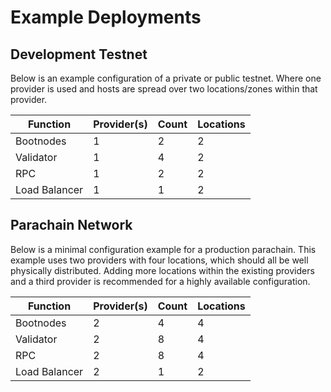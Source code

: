 Example Deployments
===================

## Development Testnet

Below is an example configuration of a private or public testnet. Where one provider is used and hosts are spread over two locations/zones within that provider. 

| Function | Provider(s) | Count |  Locations |
| --------- | ------ | ------ | ------- |
| Bootnodes | 1 | 2 | 2 |
| Validator | 1 | 4 | 2 |
| RPC | 1 | 2 | 2 |
| Load Balancer | 1 | 1 | 2 |



## Parachain Network
Below is a minimal configuration example for a production parachain. This example uses two providers with four locations, which should all be well physically distributed. Adding more locations within the existing providers and a third provider is recommended for a highly available configuration.


| Function | Provider(s) | Count |  Locations |
| --------- | ------ | ------ | ------- |
| Bootnodes | 2 | 4 | 4 |
| Validator | 2 | 8 | 4 |
| RPC | 2 | 8 | 4 |
| Load Balancer | 2 | 1 | 2 |

